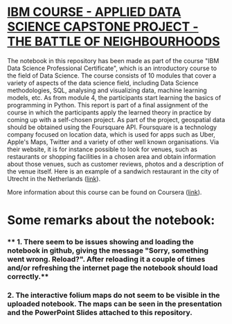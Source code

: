 # <ins>**IBM COURSE - APPLIED DATA SCIENCE CAPSTONE PROJECT - THE BATTLE OF NEIGHBOURHOODS**</ins> </span>

The notebook in this repository has been made as part of the course "IBM Data Science Professional Certificate", which is an introductory course to the field of Data Science. The course consists of 10 modules that cover a variety of aspects of the data science field, including Data Science methodologies, SQL, analysing and visualizing data, machine learning models, etc. As from module 4, the participants start learning the basics of programming in Python. This report is part of a final assignment of the course in which the participants apply the learned theory in practice by coming up with a self-chosen project. As part of the project, geospatial data should be obtained using the Foursquare API. Foursquare is a technology company focused on location data, which is used for apps such as Uber, Apple's Maps, Twitter and a variety of other well known organisations. Via their website, it is for instance possible to look for venues, such as restaurants or shopping facilities in a chosen area and obtain information about those venues, such as customer reviews, photos and a description of the venue itself. Here is an example of a sandwich restaurant in the city of Utrecht in the Netherlands ([link](https://foursquare.com/v/bigoli/4b698feef964a52073a72be3)).<br>

More information about this course can be found on Coursera ([link](https://www.coursera.org/professional-certificates/ibm-data-science)).

# **Some remarks about the notebook:**
### ** 1. There seem to be issues showing and loading the notebook in github, giving the message "Sorry, something went wrong. Reload?". After reloading it a couple of times and/or refreshing the internet page the notebook should load correctly.**
### **2. The interactive folium maps do not seem to be visible in the uploaded notebook. The maps can be seen in the presentation and the PowerPoint Slides attached to this repository.**
